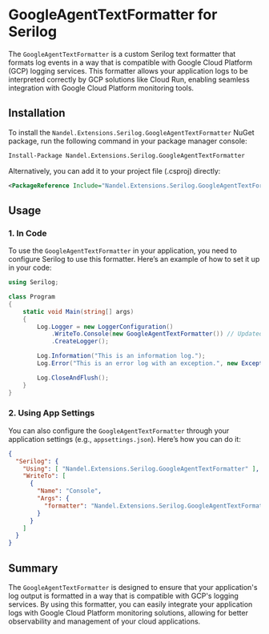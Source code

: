 # GoogleAgentTextFormatter for Serilog

The `GoogleAgentTextFormatter` is a custom Serilog text formatter that formats log events in a way that is compatible with Google Cloud Platform (GCP) logging services. This formatter allows your application logs to be interpreted correctly by GCP solutions like Cloud Run, enabling seamless integration with Google Cloud Platform monitoring tools.

## Installation

To install the `Nandel.Extensions.Serilog.GoogleAgentTextFormatter` NuGet package, run the following command in your package manager console:

```bash
Install-Package Nandel.Extensions.Serilog.GoogleAgentTextFormatter
```

Alternatively, you can add it to your project file (.csproj) directly:

```xml
<PackageReference Include="Nandel.Extensions.Serilog.GoogleAgentTextFormatter" Version="1.0.0-alpha.0" />
```

## Usage

### 1. In Code

To use the `GoogleAgentTextFormatter` in your application, you need to configure Serilog to use this formatter. Here’s an example of how to set it up in your code:

```csharp
using Serilog;

class Program
{
    static void Main(string[] args)
    {
        Log.Logger = new LoggerConfiguration()
            .WriteTo.Console(new GoogleAgentTextFormatter()) // Updated formatter
            .CreateLogger();

        Log.Information("This is an information log.");
        Log.Error("This is an error log with an exception.", new Exception("Sample exception"));

        Log.CloseAndFlush();
    }
}
```

### 2. Using App Settings

You can also configure the `GoogleAgentTextFormatter` through your application settings (e.g., `appsettings.json`). Here’s how you can do it:

```json
{
  "Serilog": {
    "Using": [ "Nandel.Extensions.Serilog.GoogleAgentTextFormatter" ],
    "WriteTo": [
      {
        "Name": "Console",
        "Args": {
          "formatter": "Nandel.Extensions.Serilog.GoogleAgentTextFormatter, Nandel.Extensions.Serilog.GoogleAgentTextFormatter"
        }
      }
    ]
  }
}
```

## Summary

The `GoogleAgentTextFormatter` is designed to ensure that your application's log output is formatted in a way that is compatible with GCP's logging services. By using this formatter, you can easily integrate your application logs with Google Cloud Platform monitoring solutions, allowing for better observability and management of your cloud applications.
